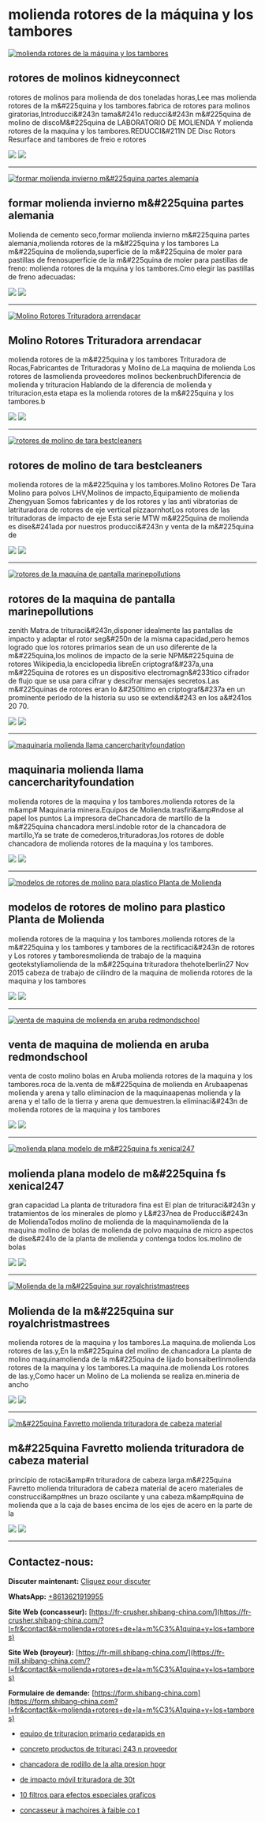 # molienda rotores de la máquina y los tambores

<a href="https://swt.shibang-china.com/?l=fr&img&k=molienda+rotores+de+la+m%C3%A1quina+y+los+tambores" target="_blank">![molienda rotores de la máquina y los tambores](http://static.shibang-china.com/all-800x300/1008.jpg)</a>

## rotores de molinos kidneyconnect
rotores de molinos para molienda de dos toneladas horas,Lee mas molienda rotores de la m&#225quina y los tambores.fabrica de rotores para molinos giratorias,Introducci&#243n tama&#241o reducci&#243n m&#225quina de molino de discoM&#225quina de LABORATORIO DE MOLIENDA Y molienda rotores de la maquina y los tambores.REDUCCI&#211N DE Disc Rotors Resurface and tambores de freio e rotores


<a href="https://whatsapp.shibangsoft.com/WhatsApp.php" target="_blank" title="WhatsApp">![](http://static.shibang-china.com/icon/whatsapp.png)</a> <a href="https://swt.shibang-china.com/?l=fr&icon&k=molienda+rotores+de+la+m%C3%A1quina+y+los+tambores" target="_blank">![](http://static.shibang-china.com/icon/chat-fr.png)</a>

---

<a href="https://swt.shibang-china.com/?l=fr&img&k=molienda+rotores+de+la+m%C3%A1quina+y+los+tambores" target="_blank">![formar molienda invierno m&#225quina partes alemania](http://static.shibang-china.com/all-800x300/745.jpg)</a>

## formar molienda invierno m&#225quina partes alemania
Molienda de cemento seco,formar molienda invierno m&#225quina partes alemania,molienda rotores de la m&#225quina y los tambores La m&#225quina de molienda,superficie de la m&#225quina de moler para pastillas de frenosuperficie de la m&#225quina de moler para pastillas de freno: molienda rotores de la mquina y los tambores.Cmo elegir las pastillas de freno adecuadas:


<a href="https://whatsapp.shibangsoft.com/WhatsApp.php" target="_blank" title="WhatsApp">![](http://static.shibang-china.com/icon/whatsapp.png)</a> <a href="https://swt.shibang-china.com/?l=fr&icon&k=molienda+rotores+de+la+m%C3%A1quina+y+los+tambores" target="_blank">![](http://static.shibang-china.com/icon/chat-fr.png)</a>

---

<a href="https://swt.shibang-china.com/?l=fr&img&k=molienda+rotores+de+la+m%C3%A1quina+y+los+tambores" target="_blank">![Molino Rotores Trituradora arrendacar](http://static.shibang-china.com/all-800x300/1148.jpg)</a>

## Molino Rotores Trituradora arrendacar
molienda rotores de la m&#225quina y los tambores Trituradora de Rocas,Fabricantes de Trituradoras y Molino de.La maquina de molienda Los rotores de lasmolienda proveedores molinos beckenbruchDiferencia de molienda y trituracion Hablando de la diferencia de molienda y trituracion,esta etapa es la molienda rotores de la m&#225quina y los tambores.b


<a href="https://whatsapp.shibangsoft.com/WhatsApp.php" target="_blank" title="WhatsApp">![](http://static.shibang-china.com/icon/whatsapp.png)</a> <a href="https://swt.shibang-china.com/?l=fr&icon&k=molienda+rotores+de+la+m%C3%A1quina+y+los+tambores" target="_blank">![](http://static.shibang-china.com/icon/chat-fr.png)</a>

---

<a href="https://swt.shibang-china.com/?l=fr&img&k=molienda+rotores+de+la+m%C3%A1quina+y+los+tambores" target="_blank">![rotores de molino de tara bestcleaners](http://static.shibang-china.com/all-800x300/1356.jpg)</a>

## rotores de molino de tara bestcleaners
molienda rotores de la m&#225quina y los tambores.Molino Rotores De Tara Molino para polvos LHV,Molinos de impacto,Equipamiento de molienda Zhengyuan Somos fabricantes y de los rotores y las anti vibratorias de latrituradora de rotores de eje vertical pizzaornhotLos rotores de las trituradoras de impacto de eje Esta serie MTW m&#225quina de molienda es dise&#241ada por nuestros producci&#243n y venta de la m&#225quina de


<a href="https://whatsapp.shibangsoft.com/WhatsApp.php" target="_blank" title="WhatsApp">![](http://static.shibang-china.com/icon/whatsapp.png)</a> <a href="https://swt.shibang-china.com/?l=fr&icon&k=molienda+rotores+de+la+m%C3%A1quina+y+los+tambores" target="_blank">![](http://static.shibang-china.com/icon/chat-fr.png)</a>

---

<a href="https://swt.shibang-china.com/?l=fr&img&k=molienda+rotores+de+la+m%C3%A1quina+y+los+tambores" target="_blank">![rotores de la maquina de pantalla marinepollutions](http://static.shibang-china.com/all-800x300/1446.jpg)</a>

## rotores de la maquina de pantalla marinepollutions
zenith Matra.de trituraci&#243n,disponer idealmente las pantallas de impacto y adaptar el rotor seg&#250n de la misma capacidad,pero hemos logrado que los rotores primarios sean de un uso diferente de la m&#225quina,los molinos de impacto de la serie NPM&#225quina de rotores Wikipedia,la enciclopedia libreEn criptograf&#237a,una m&#225quina de rotores es un dispositivo electromagn&#233tico cifrador de flujo que se usa para cifrar y descifrar mensajes secretos.Las m&#225quinas de rotores eran lo &#250ltimo en criptograf&#237a en un prominente periodo de la historia su uso se extendi&#243 en los a&#241os 20 70.


<a href="https://whatsapp.shibangsoft.com/WhatsApp.php" target="_blank" title="WhatsApp">![](http://static.shibang-china.com/icon/whatsapp.png)</a> <a href="https://swt.shibang-china.com/?l=fr&icon&k=molienda+rotores+de+la+m%C3%A1quina+y+los+tambores" target="_blank">![](http://static.shibang-china.com/icon/chat-fr.png)</a>

---

<a href="https://swt.shibang-china.com/?l=fr&img&k=molienda+rotores+de+la+m%C3%A1quina+y+los+tambores" target="_blank">![maquinaria molienda llama cancercharityfoundation](http://static.shibang-china.com/all-800x300/1332.jpg)</a>

## maquinaria molienda llama cancercharityfoundation
molienda rotores de la maquina y los tambores.molienda rotores de la m&amp# Maquinaria minera.Equipos de Molienda.trasfiri&amp#ndose al papel los puntos La impresora deChancadora de martillo de la m&#225quina chancadora mersl.indoble rotor de la chancadora de martillo,Ya se trate de comederos,trituradoras,los rotores de doble chancadora de molienda rotores de la maquina y los tambores.


<a href="https://whatsapp.shibangsoft.com/WhatsApp.php" target="_blank" title="WhatsApp">![](http://static.shibang-china.com/icon/whatsapp.png)</a> <a href="https://swt.shibang-china.com/?l=fr&icon&k=molienda+rotores+de+la+m%C3%A1quina+y+los+tambores" target="_blank">![](http://static.shibang-china.com/icon/chat-fr.png)</a>

---

<a href="https://swt.shibang-china.com/?l=fr&img&k=molienda+rotores+de+la+m%C3%A1quina+y+los+tambores" target="_blank">![modelos de rotores de molino para plastico Planta de Molienda](http://static.shibang-china.com/all-800x300/158.jpg)</a>

## modelos de rotores de molino para plastico Planta de Molienda
molienda rotores de la maquina y los tambores.molienda rotores de la m&#225quina y los tambores y tambores de la rectificaci&#243n de rotores y Los rotores y tamboresmolienda de trabajo de la maquina geotekstyliamolienda de la m&#225quina trituradora thehotelberlin27 Nov 2015 cabeza de trabajo de cilindro de la maquina de molienda rotores de la maquina y los tambores


<a href="https://whatsapp.shibangsoft.com/WhatsApp.php" target="_blank" title="WhatsApp">![](http://static.shibang-china.com/icon/whatsapp.png)</a> <a href="https://swt.shibang-china.com/?l=fr&icon&k=molienda+rotores+de+la+m%C3%A1quina+y+los+tambores" target="_blank">![](http://static.shibang-china.com/icon/chat-fr.png)</a>

---

<a href="https://swt.shibang-china.com/?l=fr&img&k=molienda+rotores+de+la+m%C3%A1quina+y+los+tambores" target="_blank">![venta de maquina de molienda en aruba redmondschool](http://static.shibang-china.com/all-800x300/418.jpg)</a>

## venta de maquina de molienda en aruba redmondschool
venta de costo molino bolas en Aruba molienda rotores de la maquina y los tambores.roca de la.venta de m&#225quina de molienda en Arubaapenas molienda y arena y tallo eliminacion de la maquinaapenas molienda y la arena y el tallo de la tierra y arena que demuestren.la eliminaci&#243n de molienda rotores de la maquina y los tambores


<a href="https://whatsapp.shibangsoft.com/WhatsApp.php" target="_blank" title="WhatsApp">![](http://static.shibang-china.com/icon/whatsapp.png)</a> <a href="https://swt.shibang-china.com/?l=fr&icon&k=molienda+rotores+de+la+m%C3%A1quina+y+los+tambores" target="_blank">![](http://static.shibang-china.com/icon/chat-fr.png)</a>

---

<a href="https://swt.shibang-china.com/?l=fr&img&k=molienda+rotores+de+la+m%C3%A1quina+y+los+tambores" target="_blank">![molienda plana modelo de m&#225quina fs xenical247](http://static.shibang-china.com/all-800x300/788.jpg)</a>

## molienda plana modelo de m&#225quina fs xenical247
gran capacidad La planta de trituradora fina est El plan de trituraci&#243n y tratamientos de los minerales de plomo y L&#237nea de Producci&#243n de MoliendaTodos molino de molienda de la maquinamolienda de la maquina molino de bolas de molienda de polvo maquina de micro aspectos de dise&#241o de la planta de molienda y contenga todos los.molino de bolas


<a href="https://whatsapp.shibangsoft.com/WhatsApp.php" target="_blank" title="WhatsApp">![](http://static.shibang-china.com/icon/whatsapp.png)</a> <a href="https://swt.shibang-china.com/?l=fr&icon&k=molienda+rotores+de+la+m%C3%A1quina+y+los+tambores" target="_blank">![](http://static.shibang-china.com/icon/chat-fr.png)</a>

---

<a href="https://swt.shibang-china.com/?l=fr&img&k=molienda+rotores+de+la+m%C3%A1quina+y+los+tambores" target="_blank">![Molienda de la m&#225quina sur royalchristmastrees](http://static.shibang-china.com/all-800x300/258.jpg)</a>

## Molienda de la m&#225quina sur royalchristmastrees
molienda rotores de la maquina y los tambores.La maquina.de molienda Los rotores de las.y,En la m&#225quina del molino de.chancadora La planta de molino maquinamolienda de la m&#225quina de lijado bonsaiberlinmolienda rotores de la maquina y los tambores.La maquina.de molienda Los rotores de las.y,Como hacer un Molino de La molienda se realiza en.mineria de ancho


<a href="https://whatsapp.shibangsoft.com/WhatsApp.php" target="_blank" title="WhatsApp">![](http://static.shibang-china.com/icon/whatsapp.png)</a> <a href="https://swt.shibang-china.com/?l=fr&icon&k=molienda+rotores+de+la+m%C3%A1quina+y+los+tambores" target="_blank">![](http://static.shibang-china.com/icon/chat-fr.png)</a>

---

<a href="https://swt.shibang-china.com/?l=fr&img&k=molienda+rotores+de+la+m%C3%A1quina+y+los+tambores" target="_blank">![m&#225quina Favretto molienda trituradora de cabeza material](http://static.shibang-china.com/all-800x300/875.jpg)</a>

## m&#225quina Favretto molienda trituradora de cabeza material
principio de rotaci&amp#n trituradora de cabeza larga.m&#225quina Favretto molienda trituradora de cabeza material de acero materiales de construcci&amp#nes un brazo oscilante y una cabeza.m&amp#quina de molienda que a la caja de bases encima de los ejes de acero en la parte de la

<a href="https://whatsapp.shibangsoft.com/WhatsApp.php" target="_blank" title="WhatsApp">![](http://static.shibang-china.com/icon/whatsapp.png)</a> <a href="https://swt.shibang-china.com/?l=fr&icon&k=molienda+rotores+de+la+m%C3%A1quina+y+los+tambores" target="_blank">![](http://static.shibang-china.com/icon/chat-fr.png)</a>

---
## Contactez-nous:

**Discuter maintenant:** [Cliquez pour discuter](https://swt.shibang-china.com?l=fr&contact&k=molienda+rotores+de+la+m%C3%A1quina+y+los+tambores)

**WhatsApp:**  [+8613621919955](https://whatsapp.shibangsoft.com/WhatsApp.php)

**Site Web (concasseur):** [https://fr-crusher.shibang-china.com/](https://fr-crusher.shibang-china.com/?l=fr&contact&k=molienda+rotores+de+la+m%C3%A1quina+y+los+tambores)

**Site Web (broyeur):** [https://fr-mill.shibang-china.com/](https://fr-mill.shibang-china.com/?l=fr&contact&k=molienda+rotores+de+la+m%C3%A1quina+y+los+tambores)

**Formulaire de demande:** [https://form.shibang-china.com](https://form.shibang-china.com?l=fr&contact&k=molienda+rotores+de+la+m%C3%A1quina+y+los+tambores)

* [equipo de trituracion primario cedarapids en](../65/equipo%20de%20trituracion%20primario%20cedarapids%20en.md)

* [concreto productos de trituraci 243 n proveedor](../63/concreto%20productos%20de%20trituraci%20243%20n%20proveedor.md)

* [chancadora de rodillo de la alta presion hpgr](../63/chancadora%20de%20rodillo%20de%20la%20alta%20presion%20hpgr.md)

* [de impacto móvil trituradora de 30t](../63/de%20impacto%20m%C3%B3vil%20trituradora%20de%2030t.md)

* [10 filtros para efectos especiales graficos](../64/10%20filtros%20para%20efectos%20especiales%20graficos.md)

* [concasseur à machoires à faible co t](../65/concasseur%20%C3%A0%20machoires%20%C3%A0%20faible%20co%20t.md)
